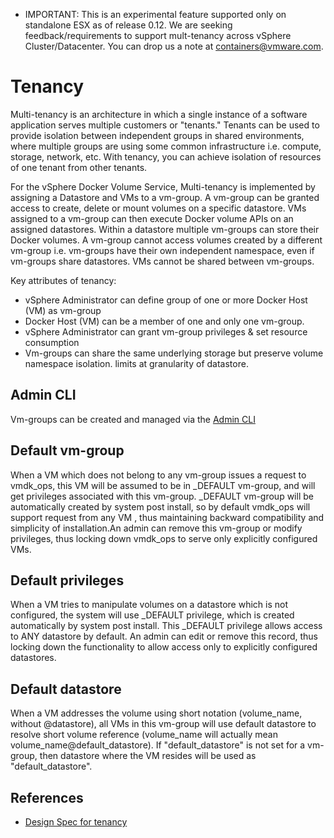 * IMPORTANT: This is an experimental feature supported only on standalone ESX as of release 0.12. We are seeking feedback/requirements to support mult-tenancy across vSphere Cluster/Datacenter. You can drop us a note at containers@vmware.com.

# Tenancy

Multi-tenancy is an architecture in which a single instance of a software application serves multiple customers or "tenants." Tenants can be used to provide isolation between independent groups in shared environments, where multiple groups are using some common infrastructure i.e. compute, storage, network, etc. With tenancy, you can achieve isolation of resources of one tenant from other tenants.

For the vSphere Docker Volume Service, Multi-tenancy is implemented by assigning a Datastore and VMs to a vm-group.  A vm-group can be granted access to create, delete or mount volumes on a specific datastore. VMs assigned to a vm-group can then execute Docker volume APIs on an assigned datastores. Within a datastore multiple vm-groups can store their Docker volumes. A vm-group cannot access volumes created by a different vm-group i.e. vm-groups have their own independent namespace, even if vm-groups share datastores. VMs cannot be shared between vm-groups.

Key attributes of tenancy:

- vSphere Administrator can define group of one or more Docker Host (VM) as
vm-group
- Docker Host (VM) can be a member of one and only one vm-group.
- vSphere Administrator can grant vm-group privileges & set resource consumption
- Vm-groups can share the same underlying storage but preserve volume namespace isolation. 
limits at granularity of datastore.

## Admin CLI

Vm-groups can be created and managed via the [Admin CLI](/user-guide/admin-cli/#Vm-group)

## Default vm-group
When a VM which does not belong to any vm-group issues a request to vmdk_ops, this VM will be assumed to be in _DEFAULT vm-group, and will get privileges
associated with this vm-group. \_DEFAULT vm-group will be automatically created by system post install, so by default vmdk_ops will support request from
any VM , thus maintaining backward compatibility and simplicity of installation.An admin can remove this vm-group or modify privileges, thus locking
down vmdk_ops to serve only explicitly configured VMs.

## Default privileges
When a VM tries to manipulate volumes on a datastore which is not configured,  the system will use _DEFAULT privilege, which is created automatically 
by system post install. This _DEFAULT privilege allows access to ANY datastore by default. An admin can edit or remove this record, thus locking down 
the functionality to allow access only to explicitly configured datastores. 

## Default datastore
When a VM addresses the volume using short notation (volume_name, without @datastore), all VMs in this vm-group will use default datastore to resolve short volume reference (volume_name will actually mean volume_name@default_datastore).
If "default_datastore" is not set for a vm-group, then datastore where the VM resides will be used as "default_datastore".

## References

- [Design Spec for tenancy](https://github.com/vmware/docker-volume-vsphere/blob/master/docs/misc/docker-volume-auth-proposal.v1_2.md)
